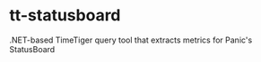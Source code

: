 tt-statusboard
==============

.NET-based TimeTiger query tool that extracts metrics for Panic's StatusBoard 